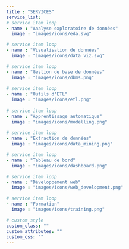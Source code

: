 ```yaml
---
title : "SERVICES"
service_list:
# service item loop
- name : "Analyse exploratoire de données"
  image : "images/icons/eda.svg"

# service item loop
- name : "Visualisation de données"
  image : "images/icons/data_viz.svg"

# service item loop
- name : "Gestion de base de données"
  image : "images/icons/dbms.png"
  
# service item loop
- name : "Outils d'ETL"
  image : "images/icons/etl.png"
  
# service item loop
- name : "Apprentissage automatique"
  image : "images/icons/modelling.png"
  
# service item loop
- name : "Extraction de données"
  image : "images/icons/data_mining.png"

# service item loop
- name : "Tableau de bord"
  image : "images/icons/dashboard.png"

# service item loop
- name : "Développement web"
  image : "images/icons/web_development.png"

# service item loop
- name : "Formation"
  image : "images/icons/training.png"

# custom style
custom_class: "" 
custom_attributes: "" 
custom_css: ""
---
```


